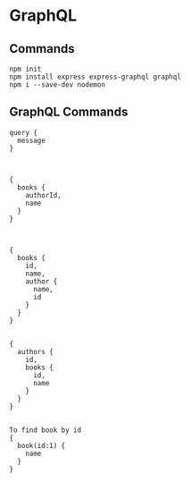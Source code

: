 # GraphQL


## Commands
```
npm init
npm install express express-graphql graphql
npm i --save-dev nodemon
```


## GraphQL Commands
```
query {
  message
}



{
  books {
    authorId,
    name
  }
}



{
  books {
    id,
    name,
    author {
      name,
      id
    }
  }
}


{
  authors {
    id,
    books {
      id,
      name
    }
  }
}


To find book by id
{
  book(id:1) {
    name
  }
}
```
